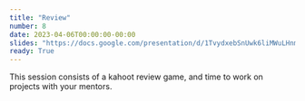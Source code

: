 ```yaml
---
title: "Review"
number: 8
date: 2023-04-06T00:00:00-00:00
slides: "https://docs.google.com/presentation/d/1TvydxebSnUwk6liMWuLHnm3TsgolWmgCraZbnU2TbWs/edit?usp=sharing"
ready: True
---
```


This session consists of a kahoot review game, and time to work on projects with your mentors.
